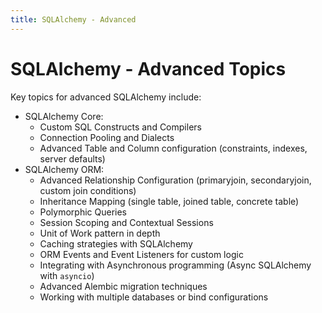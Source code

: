```yaml
---
title: SQLAlchemy - Advanced
---
```


# SQLAlchemy - Advanced Topics

Key topics for advanced SQLAlchemy include:

- SQLAlchemy Core:
    - Custom SQL Constructs and Compilers
    - Connection Pooling and Dialects
    - Advanced Table and Column configuration (constraints, indexes, server defaults)
- SQLAlchemy ORM:
    - Advanced Relationship Configuration (primaryjoin, secondaryjoin, custom join conditions)
    - Inheritance Mapping (single table, joined table, concrete table)
    - Polymorphic Queries
    - Session Scoping and Contextual Sessions
    - Unit of Work pattern in depth
    - Caching strategies with SQLAlchemy
    - ORM Events and Event Listeners for custom logic
    - Integrating with Asynchronous programming (Async SQLAlchemy with `asyncio`)
    - Advanced Alembic migration techniques
    - Working with multiple databases or bind configurations
